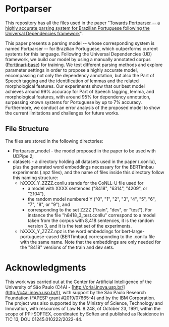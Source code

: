 # Portparser
This repository has all the files used in the paper "[Towards Portparser -- a highly accurate parsing system for Brazilian Portuguese following the Universal Dependencies framework]()".

This paper presents a parsing model -- whose corresponding system is named Portparser -- for Brazilian Portuguese, which outperforms current systems for this language.
Following the Universal Dependencies (UD) framework, we build our model by using a manually annotated corpus ([Porttinari-base](https://sites.google.com/icmc.usp.br/poetisa/porttinari)) for training.
We test different parsing methods and explore parameter settings in order to propose a highly accurate model, encompassing not only the dependency annotation, but also the Part of Speech tagging and the identification of lemmas and the related morphological features.
Our experiments show that our best model achieves around 99\% accuracy for Part of Speech tagging, lemma, and morphological features, with around 95\% for dependency annotation, surpassing known systems for Portuguese by up to 7\% accuracy.
Furthermore, we conduct an error analysis of the proposed model to show the current limitations and challenges for future works.

## File Structure
The files are stored in the following directories:
- Portparser_model - the model proposed in the paper to be used with UDPipe 2;
- datasets - a directory holding all datasets used in the paper (.conllu), plus the generated word embeddings necessary for the BERTimbau experiments (.npz files), and the name of files inside this directory follow this naming structure:
    - hXXXX_Y_ZZZZ.conllu stands for the CoNLL-U file used for
        - a model with XXXX sentences ("8418", "6314", "4209", or "2104"),
        - the random model numbered Y ("0", "1", "2", "3", "4", "5", "6", "7", "8", or "9"), and
        - corresponding to the set ZZZZ ("train", "dev", or "test").
        For instance the file "h8418_3_test.conllu" correspond to a model taken from the corpus with 8,418 sentences, it is the random version 3, and it is the test set of the experiments.
    - hXXXX_Y_ZZZZ.npz is the word embeddings for bert-large-portuguese-cased (BERTimbau) corresponding to the .conllu file with the same name. Note that the embeddings are only needed for the "8418" versions of the train and dev sets.

# Acknowledgments
This work was carried out at the Center for Artificial Intelligence of the University of São Paulo (C4AI - [http://c4ai.inova.usp.br/](http://c4ai.inova.usp.br/)), with support by the São Paulo Research Foundation (FAPESP grant #2019/07665-4) and by the IBM Corporation. The project was also supported by the Ministry of Science, Technology and Innovation, with resources of Law N. 8.248, of October 23, 1991, within the scope of PPI-SOFTEX, coordinated by Softex and published as Residence in TIC 13, DOU 01245.010222/2022-44.

